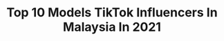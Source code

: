 ---
title: Top 10 Models TikTok Influencers In Malaysia In 2021
description: >-
  Find top models TikTok influencers in Malaysia in 2021. Most popular hashtags: #duet #fyp #foryou #trending.
platform: TikTok
hits: 14
text_top: Discover the best TikTok profiles on inBeat.
text_bottom: Our database holds 14 TikTok influencers like this in Malaysia for you to work with.
profiles:
  - username: "fizi_sauti"
    fullname: >-
      fizi sauti
    bio: >-
      open paid review Top 10 Mr.Hero Kelantan 2019 part time model
    location: "Malaysia"
    followers: 334400
    engagement: 856
    commentsToLikes: 0.070540
    id: ckdtkr54pymk00j23ucvsik6d
    verified: false
    hashtags: "#topmodelkelantan2020"
  - username: "zahrin87"
    fullname: >-
      Zahrin yunus
    bio: >-
      Top 3 Mr. Hero Kelantan 2019 PART TIME MODEL FZR PRODUCTION OPEN FOR PAID REVIEW
    location: "Malaysia"
    followers: 468900
    engagement: 782
    commentsToLikes: 0.034680
    id: ckdt0ms6wrn0f0j23yz0oxqch
    verified: false
    hashtags: "#headdancechallenge, #demicawhiteninglotion, #duet, #mustang"
  - username: "nadiachang3030"
    fullname: >-
      Nadia Chang_Official
    bio: >-
      I’M AUTHENTIC😉 Ex Model | Video Creator |🎵❤️| 🇲🇾 IG: @Nadiachang_Official
    location: "Malaysia"
    followers: 393500
    engagement: 1242
    commentsToLikes: 0.027531
    id: ck9eix8zkzmqo0j78qnrj445t
    verified: false
    hashtags: "#iqiyistyle, #fyp, #trending, #magiccoolingmagicnowmy"
  - username: "mizzarazak20"
    fullname: >-
      Mizza Razak
    bio: >-
      🎬Freelance model/TVC 🇲🇾 🇯🇵 🇹🇭 🏝 🌊 💕
    location: "Malaysia"
    followers: 45800
    engagement: 725
    commentsToLikes: 0.018230
    id: ckdbz9oqoewri0j23boc5zajd
    verified: false
    hashtags: "#fyp, #tiktokviral, #foryou, #innisfree"
  - username: "vishnu_appzz"
    fullname: >-
      Vishnu Appzz
    bio: >-
      ♥️ KL 11 ♥️ ❤️Wanderlust ✌🏻 പ്രണയം യാത്രകളോട് 💕 💚 Green_Bae 💚 💕
    location: "Malaysia"
    followers: 15700
    engagement: 1304
    commentsToLikes: 0.013554
    id: ckbkfycx677rg0j23dk8oqd4r
    verified: false
    hashtags: "#bikelover, #duet, #ishttam, #fzlover"
  - username: "1201kiirtana"
    fullname: >-
      🤣KiRtAnA-1201🤣
    bio: >-
      🔥Love without Limit❤️✨December 1st🥳✨•*||🇲🇾✨2️⃣0️⃣✨🔯☮️💟||*FolloW mOre👇🏻
    location: "Malaysia"
    followers: 402600
    engagement: 1280
    commentsToLikes: 0.000000
    id: cka87b4tk63970i78xohi0x2o
    verified: false
    hashtags: "#1201kirtana, #love, #foryou, #goodmorning"
  - username: "benishsonu777"
    fullname: >-
      Benish inayat💕💞
    bio: >-
      Benish Sonu🧡 D/O 20 July😘 IG @smartybenish R-ship single😍 #benishfam model❤️
    location: "Malaysia"
    followers: 309700
    engagement: 1547
    commentsToLikes: 0.035235
    id: ck8semzlmkge80j78opbg9ixd
    verified: false
    hashtags: "#duet, #foryoupage, #viral, #illu"
  - username: "waka1234"
    fullname: >-
      Chacha Cha
    bio: >-
      Tyfcrew
    location: "Malaysia"
    followers: 16800
    engagement: 1808
    commentsToLikes: 0.086823
    id: ckbep20465oyy0j230cp3e2j5
    verified: false
    hashtags: "#duet, #modelface, #tiktoktrends2018sticker"
  - username: "sab0827"
    fullname: >-
      Sabrina 🥀
    bio: >-
      日常生活都在 IG 🌙 点击链接 多多关注➕ IG-sabrina_thyye
    location: "Malaysia"
    followers: 300900
    engagement: 1330
    commentsToLikes: 0.023740
    id: ck80oduvkh50c0j78ggpx9toc
    verified: false
    hashtags: "#tiktokmalaysia, #foryou, #fyp, #dance"
  - username: "mr.guy97"
    fullname: >-
      mr.guy97
    bio: >-
      Hi 👋 Mr.Guy97 official account ✅ 23 | MY Don't forget to follow my IG as well ❤
    location: "Malaysia"
    followers: 263600
    engagement: 1109
    commentsToLikes: 0.017049
    id: ck9slq8cof8lg0j78fwjxs4gv
    verified: false
    hashtags: "#stitch, #headdancechallenge, #duet, #watchmeglow"
---